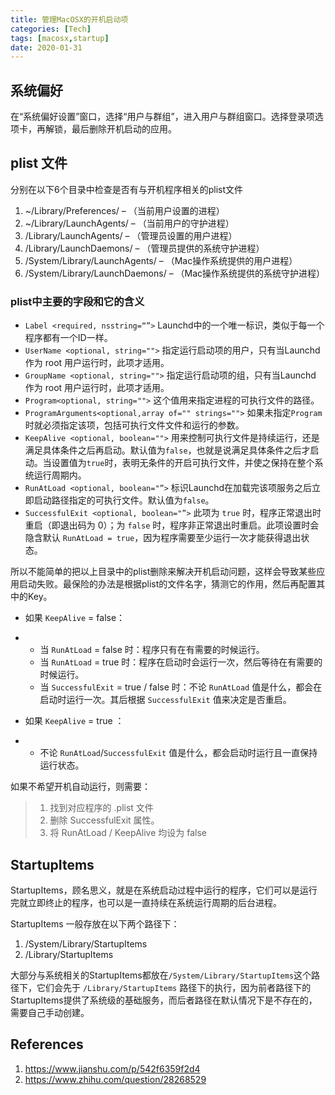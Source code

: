```yaml
---
title: 管理MacOSX的开机启动项
categories: [Tech]
tags: [macosx,startup]
date: 2020-01-31
---
```


## 系统偏好

在“系统偏好设置”窗口，选择“用户与群组”，进入用户与群组窗口。选择登录项选项卡，再解锁，最后删除开机启动的应用。

## plist 文件

分别在以下6个目录中检查是否有与开机程序相关的plist文件

1. ~/Library/Preferences/ – （当前用户设置的进程）
2. ~/Library/LaunchAgents/ – （当前用户的守护进程）
3. /Library/LaunchAgents/ – （管理员设置的用户进程）
4. /Library/LaunchDaemons/ – （管理员提供的系统守护进程）
5. /System/Library/LaunchAgents/ – （Mac操作系统提供的用户进程）
6. /System/Library/LaunchDaemons/ – （Mac操作系统提供的系统守护进程）

### plist中主要的字段和它的含义

- `Label <required, nsstring=“”>` Launchd中的一个唯一标识，类似于每一个程序都有一个ID一样。
- `UserName <optional, string="">` 指定运行启动项的用户，只有当Launchd 作为 root 用户运行时，此项才适用。
- `GroupName <optional, string="">` 指定运行启动项的组，只有当Launchd 作为 root 用户运行时，此项才适用。
- `Program<optional, string="">` 这个值用来指定进程的可执行文件的路径。
- `ProgramArguments<optional,array of="" strings="">` 如果未指定`Program`时就必须指定该项，包括可执行文件文件和运行的参数。
- `KeepAlive <optional, boolean="">` 用来控制可执行文件是持续运行，还是满足具体条件之后再启动。默认值为`false`，也就是说满足具体条件之后才启动。当设置值为`true`时，表明无条件的开启可执行文件，并使之保持在整个系统运行周期内。
- `RunAtLoad <optional, boolean="”>` 标识Launchd在加载完该项服务之后立即启动路径指定的可执行文件。默认值为`false`。
- `SuccessfulExit <optional, boolean="”>` 此项为 `true` 时，程序正常退出时重启（即退出码为 0）；为 `false` 时，程序非正常退出时重启。此项设置时会隐含默认 `RunAtLoad = true`，因为程序需要至少运行一次才能获得退出状态。

所以不能简单的把以上目录中的plist删除来解决开机启动问题，这样会导致某些应用启动失败。最保险的办法是根据plist的文件名字，猜测它的作用，然后再配置其中的Key。

- 如果 `KeepAlive` = false：

- - 当 `RunAtLoad` = false 时：程序只有在有需要的时候运行。
  - 当 `RunAtLoad` = true 时：程序在启动时会运行一次，然后等待在有需要的时候运行。
  - 当 `SuccessfulExit` =  true / false 时：不论 `RunAtLoad` 值是什么，都会在启动时运行一次。其后根据 `SuccessfulExit` 值来决定是否重启。 

- 如果 `KeepAlive` = true ：

- - 不论 `RunAtLoad`/`SuccessfulExit` 值是什么，都会启动时运行且一直保持运行状态。

如果不希望开机自动运行，则需要：

> 1. 找到对应程序的 .plist 文件 
> 2. 删除 SuccessfulExit 属性。
> 3. 将 RunAtLoad / KeepAlive 均设为 false

## StartupItems

StartupItems，顾名思义，就是在系统启动过程中运行的程序，它们可以是运行完就立即终止的程序，也可以是一直持续在系统运行周期的后台进程。

StartupItems 一般存放在以下两个路径下：

1. /System/Library/StartupItems
2. /Library/StartupItems

大部分与系统相关的StartupItems都放在`/System/Library/StartupItems`这个路径下，它们会先于 `/Library/StartupItems` 路径下的执行，因为前者路径下的StartupItems提供了系统级的基础服务，而后者路径在默认情况下是不存在的，需要自己手动创建。

## References

1. https://www.jianshu.com/p/542f6359f2d4
2. https://www.zhihu.com/question/28268529
